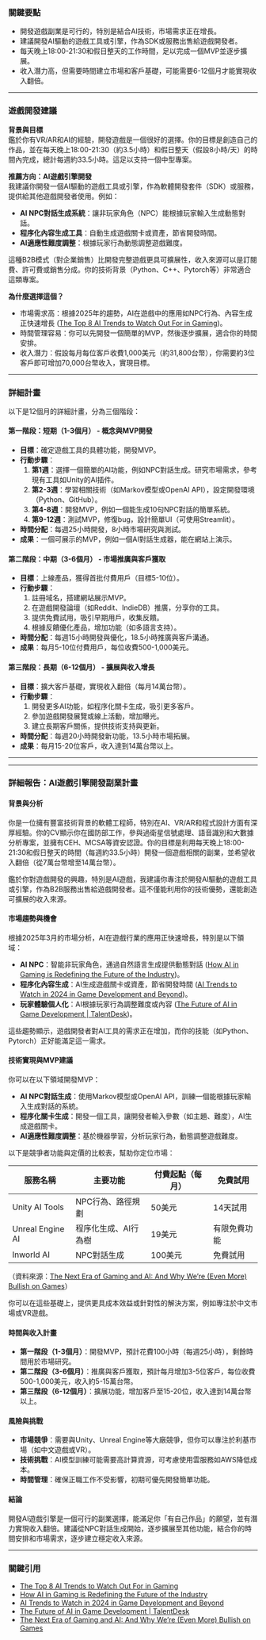 ### 關鍵要點
- 開發遊戲副業是可行的，特別是結合AI技術，市場需求正在增長。
- 建議開發AI驅動的遊戲工具或引擎，作為SDK或服務出售給遊戲開發者。
- 每天晚上18:00-21:30和假日整天的工作時間，足以完成一個MVP並逐步擴展。
- 收入潛力高，但需要時間建立市場和客戶基礎，可能需要6-12個月才能實現收入翻倍。

---

### 遊戲開發建議
**背景與目標**  
鑑於你有VR/AR和AI的經驗，開發遊戲是一個很好的選擇。你的目標是創造自己的作品，並在每天晚上18:00-21:30（約3.5小時）和假日整天（假設8小時/天）的時間內完成，總計每週約33.5小時。這足以支持一個中型專案。

**推薦方向：AI遊戲引擎開發**  
我建議你開發一個AI驅動的遊戲工具或引擎，作為軟體開發套件（SDK）或服務，提供給其他遊戲開發者使用。例如：  
- **AI NPC對話生成系統**：讓非玩家角色（NPC）能根據玩家輸入生成動態對話。  
- **程序化內容生成工具**：自動生成遊戲關卡或資產，節省開發時間。  
- **AI適應性難度調整**：根據玩家行為動態調整遊戲難度。  

這種B2B模式（對企業銷售）比開發完整遊戲更具可擴展性，收入來源可以是訂閱費、許可費或銷售分成。你的技術背景（Python、C++、Pytorch等）非常適合這類專案。

**為什麼選擇這個？**  
- 市場需求高：根據2025年的趨勢，AI在遊戲中的應用如NPC行為、內容生成正快速增長 ([The Top 8 AI Trends to Watch Out For in Gaming](https://www.metaengine.gg/blog/ai-in-gaming-trends))。  
- 時間管理容易：你可以先開發一個簡單的MVP，然後逐步擴展，適合你的時間安排。  
- 收入潛力：假設每月每位客戶收費1,000美元（約31,800台幣），你需要約3位客戶即可增加70,000台幣收入，實現目標。

---

### 詳細計畫
以下是12個月的詳細計畫，分為三個階段：

#### 第一階段：短期（1-3個月） - 概念與MVP開發
- **目標**：確定遊戲工具的具體功能，開發MVP。  
- **行動步驟**：  
  1. **第1週**：選擇一個簡單的AI功能，例如NPC對話生成。研究市場需求，參考現有工具如Unity的AI插件。  
  2. **第2-3週**：學習相關技術（如Markov模型或OpenAI API），設定開發環境（Python、GitHub）。  
  3. **第4-8週**：開發MVP，例如一個能生成10句NPC對話的簡單系統。  
  4. **第9-12週**：測試MVP，修復bug，設計簡單UI（可使用Streamlit）。  
- **時間分配**：每週25小時開發，8小時市場研究與測試。  
- **成果**：一個可展示的MVP，例如一個AI對話生成器，能在網站上演示。

#### 第二階段：中期（3-6個月） - 市場推廣與客戶獲取
- **目標**：上線產品，獲得首批付費用戶（目標5-10位）。  
- **行動步驟**：  
  1. 註冊域名，搭建網站展示MVP。  
  2. 在遊戲開發論壇（如Reddit、IndieDB）推廣，分享你的工具。  
  3. 提供免費試用，吸引早期用戶，收集反饋。  
  4. 根據反饋優化產品，增加功能（如多語言支持）。  
- **時間分配**：每週15小時開發與優化，18.5小時推廣與客戶溝通。  
- **成果**：每月5-10位付費用戶，每位收費500-1,000美元。

#### 第三階段：長期（6-12個月） - 擴展與收入增長
- **目標**：擴大客戶基礎，實現收入翻倍（每月14萬台幣）。  
- **行動步驟**：  
  1. 開發更多AI功能，如程序化關卡生成，吸引更多客戶。  
  2. 參加遊戲開發展覽或線上活動，增加曝光。  
  3. 建立長期客戶關係，提供技術支持與更新。  
- **時間分配**：每週20小時開發新功能，13.5小時市場拓展。  
- **成果**：每月15-20位客戶，收入達到14萬台幣以上。

---

---

### 詳細報告：AI遊戲引擎開發副業計畫

#### 背景與分析
你是一位擁有豐富技術背景的軟體工程師，特別在AI、VR/AR和程式設計方面有深厚經驗。你的CV顯示你在國防部工作，參與過衛星信號處理、語音識別和大數據分析專案，並擁有CEH、MCSA等資安認證。你的目標是利用每天晚上18:00-21:30和假日整天的時間（每週約33.5小時）開發一個遊戲相關的副業，並希望收入翻倍（從7萬台幣增至14萬台幣）。

鑑於你對遊戲開發的興趣，特別是AI遊戲，我建議你專注於開發AI驅動的遊戲工具或引擎，作為B2B服務出售給遊戲開發者。這不僅能利用你的技術優勢，還能創造可擴展的收入來源。

#### 市場趨勢與機會
根據2025年3月的市場分析，AI在遊戲行業的應用正快速增長，特別是以下領域：
- **AI NPC**：智能非玩家角色，通過自然語言生成提供動態對話 ([How AI in Gaming is Redefining the Future of the Industry](https://appinventiv.com/blog/ai-in-gaming/))。
- **程序化內容生成**：AI生成遊戲關卡或資產，節省開發時間 ([AI Trends to Watch in 2024 in Game Development and Beyond](https://modl.ai/ai-trends-2024-game-development/))。
- **玩家體驗個人化**：AI根據玩家行為調整難度或內容 ([The Future of AI in Game Development | TalentDesk](https://www.talentdesk.io/blog/the-future-of-ai-in-game-development))。

這些趨勢顯示，遊戲開發者對AI工具的需求正在增加，而你的技能（如Python、Pytorch）正好能滿足這一需求。

#### 技術實現與MVP建議
你可以在以下領域開發MVP：
- **AI NPC對話生成**：使用Markov模型或OpenAI API，訓練一個能根據玩家輸入生成對話的系統。  
- **程序化關卡生成**：開發一個工具，讓開發者輸入參數（如主題、難度），AI生成遊戲關卡。  
- **AI適應性難度調整**：基於機器學習，分析玩家行為，動態調整遊戲難度。

以下是競爭者功能與定價的比較表，幫助你定位市場：

| 服務名稱       | 主要功能                     | 付費起點（每月） | 免費試用       |
|----------------|------------------------------|------------------|----------------|
| Unity AI Tools | NPC行為、路徑規劃           | 50美元           | 14天試用       |
| Unreal Engine AI| 程序化生成、AI行為樹       | 19美元           | 有限免費功能   |
| Inworld AI     | NPC對話生成                 | 100美元          | 免費試用       |

（資料來源：[The Next Era of Gaming and AI: And Why We’re (Even More) Bullish on Games](https://www.nfx.com/post/the-next-era-of-gaming-generative-ai)）

你可以在這些基礎上，提供更具成本效益或針對性的解決方案，例如專注於中文市場或VR遊戲。

#### 時間與收入計畫
- **第一階段（1-3個月）**：開發MVP，預計花費100小時（每週25小時），剩餘時間用於市場研究。  
- **第二階段（3-6個月）**：推廣與客戶獲取，預計每月增加3-5位客戶，每位收費500-1,000美元，收入約5-15萬台幣。  
- **第三階段（6-12個月）**：擴展功能，增加客戶至15-20位，收入達到14萬台幣以上。

#### 風險與挑戰
- **市場競爭**：需要與Unity、Unreal Engine等大廠競爭，但你可以專注於利基市場（如中文遊戲或VR）。  
- **技術挑戰**：AI模型訓練可能需要高計算資源，可考慮使用雲服務如AWS降低成本。  
- **時間管理**：確保正職工作不受影響，初期可優先開發簡單功能。

#### 結論
開發AI遊戲引擎是一個可行的副業選擇，能滿足你「有自己作品」的願望，並有潛力實現收入翻倍。建議從NPC對話生成開始，逐步擴展至其他功能，結合你的時間安排和市場需求，逐步建立穩定收入來源。

---

### 關鍵引用
- [The Top 8 AI Trends to Watch Out For in Gaming](https://www.metaengine.gg/blog/ai-in-gaming-trends)
- [How AI in Gaming is Redefining the Future of the Industry](https://appinventiv.com/blog/ai-in-gaming/)
- [AI Trends to Watch in 2024 in Game Development and Beyond](https://modl.ai/ai-trends-2024-game-development/)
- [The Future of AI in Game Development | TalentDesk](https://www.talentdesk.io/blog/the-future-of-ai-in-game-development)
- [The Next Era of Gaming and AI: And Why We’re (Even More) Bullish on Games](https://www.nfx.com/post/the-next-era-of-gaming-generative-ai)
